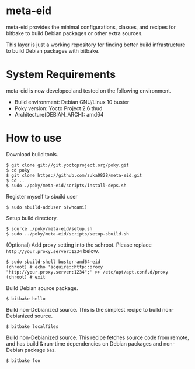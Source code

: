 meta-eid
========

meta-eid provides the minimal configurations, classes, and recipes
for bitbake to build Debian packages or other extra sources.

This layer is just a working repository for finding better build
infrastructure to build Debian packages with bitbake.

System Requirements
===================

meta-eid is now developed and tested on the following environment.

* Build environment: Debian GNU/Linux 10 buster
* Poky version: Yocto Project 2.6 thud
* Architecture(DEBIAN_ARCH): amd64

How to use
==========

Download build tools.

    $ git clone git://git.yoctoproject.org/poky.git
    $ cd poky
    $ git clone https://github.com/zuka0828/meta-eid.git
    $ cd ..
    $ sudo ./poky/meta-eid/scripts/install-deps.sh

Register myself to sbuild user

    $ sudo sbuild-adduser $(whoami)

Setup build directory.

    $ source ./poky/meta-eid/setup.sh
    $ sudo ../poky/meta-eid/scripts/setup-sbuild.sh

(Optional) Add proxy setting into the schroot.
Please replace `http://your.proxy.server:1234` below.

    $ sudo sbuild-shell buster-amd64-eid
    (chroot) # echo 'acquire::http::proxy "http://your.proxy.server:1234";' >> /etc/apt/apt.conf.d/proxy
    (chroot) # exit

Build Debian source package.

    $ bitbake hello

Build non-Debianized source.
This is the simplest recipe to build non-Debianized source.

    $ bitbake localfiles

Build non-Debianized source.
This recipe fetches source code from remote, and has
build & run-time dependencies on Debian packages and non-Debian package `baz`.

    $ bitbake foo
